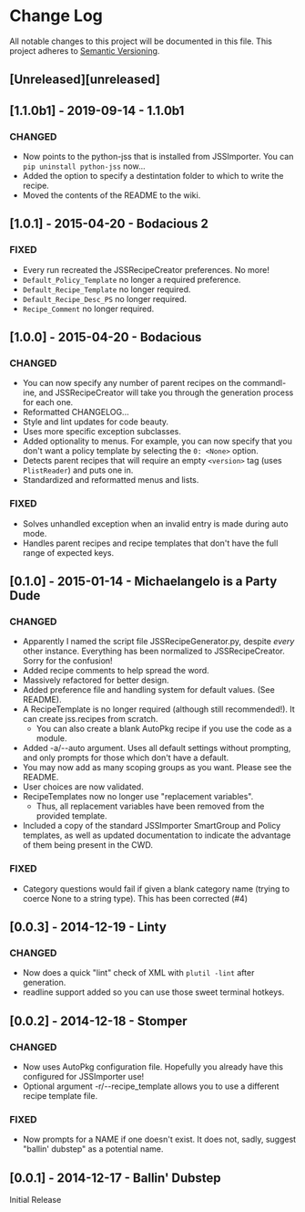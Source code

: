 # Change Log
All notable changes to this project will be documented in this file.
This project adheres to [Semantic Versioning](http://semver.org/).

## [Unreleased][unreleased]

## [1.1.0b1] - 2019-09-14 - 1.1.0b1
### CHANGED
- Now points to the python-jss that is installed from JSSImporter. You can `pip uninstall python-jss` now...
- Added the option to specify a destintation folder to which to write the recipe.
- Moved the contents of the README to the wiki.

## [1.0.1] - 2015-04-20 - Bodacious 2
### FIXED
- Every run recreated the JSSRecipeCreator preferences. No more!
- ```Default_Policy_Template``` no longer a required preference.
- ```Default_Recipe_Template``` no longer required.
- ```Default_Recipe_Desc_PS``` no longer required.
- ```Recipe_Comment``` no longer required.

## [1.0.0] - 2015-04-20 - Bodacious
### CHANGED
- You can now specify any number of parent recipes on the commandl-ine, and JSSRecipeCreator will take you through the generation process for each one.
- Reformatted CHANGELOG...
- Style and lint updates for code beauty.
- Uses more specific exception subclasses.
- Added optionality to menus. For example, you can now specify that you don't want a policy template by selecting the `0: <None>` option.
- Detects parent recipes that will require an empty `<version>` tag (uses `PlistReader`) and puts one in.
- Standardized and reformatted menus and lists.

### FIXED
- Solves unhandled exception when an invalid entry is made during auto mode.
- Handles parent recipes and recipe templates that don't have the full range of expected keys.

## [0.1.0] - 2015-01-14 - Michaelangelo is a Party Dude
### CHANGED
- Apparently I named the script file JSSRecipeGenerator.py, despite *every* other instance. Everything has been normalized to JSSRecipeCreator. Sorry for the confusion!
- Added recipe comments to help spread the word.
- Massively refactored for better design.
- Added preference file and handling system for default values. (See README).
- A RecipeTemplate is no longer required (although still recommended!). It can create jss.recipes from scratch.
	- You can also create a blank AutoPkg recipe if you use the code as a module.
- Added -a/--auto argument. Uses all default settings without prompting, and only prompts for those which don't have a default.
- You may now add as many scoping groups as you want. Please see the README.
- User choices are now validated.
- RecipeTemplates now no longer use "replacement variables".
	- Thus, all replacement variables have been removed from the provided template.
- Included a copy of the standard JSSImporter SmartGroup and Policy templates, as well as updated documentation to indicate the advantage of them being present in the CWD.

### FIXED
- Category questions would fail if given a blank category name (trying to coerce None to a string type). This has been corrected (#4)

## [0.0.3] - 2014-12-19 - Linty
### CHANGED

- Now does a quick "lint" check of XML with ```plutil -lint``` after generation.
- readline support added so you can use those sweet terminal hotkeys.

## [0.0.2] - 2014-12-18 - Stomper
### CHANGED
- Now uses AutoPkg configuration file. Hopefully you already have this configured for JSSImporter use!
- Optional argument -r/--recipe_template allows you to use a different recipe template file.

### FIXED
- Now prompts for a NAME if one doesn't exist. It does not, sadly, suggest "ballin' dubstep" as a potential name.

## [0.0.1] - 2014-12-17 - Ballin' Dubstep

Initial Release
